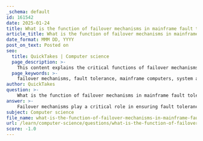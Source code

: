 ```yaml
---
_schema: default
id: 161542
date: 2025-01-24
title: What is the function of failover mechanisms in mainframe fault tolerance?
article_title: What is the function of failover mechanisms in mainframe fault tolerance?
date_format: MMM DD, YYYY
post_on_text: Posted on
seo:
  title: QuickTakes | Computer science
  page_description: >-
    This content explains the critical functions of failover mechanisms in maintaining fault tolerance in mainframe systems, highlighting automatic transitions, load balancing, fault detection, data replication, session persistence, continuous monitoring, recovery procedures, and the importance of testing for enhanced reliability.
  page_keywords: >-
    failover mechanisms, fault tolerance, mainframe computers, system availability, hardware failures, load balancing, fault detection, data replication, session persistence, continuous monitoring, recovery procedures
author: QuickTakes
question: >-
    What is the function of failover mechanisms in mainframe fault tolerance?
answer: >-
    Failover mechanisms play a critical role in ensuring fault tolerance in mainframe computers. Their primary function is to maintain system availability and reliability in the event of hardware failures or other unforeseen issues. Here are the key functions of failover mechanisms in mainframe fault tolerance:\n\n1. **Automatic Transition to Redundant Systems**: When a hardware component, such as a server or storage device, fails, failover mechanisms automatically switch operations to redundant hardware. This process is often initiated by monitoring systems that detect malfunctions, ensuring minimal disruption to services.\n\n2. **Load Balancing**: Failover mechanisms often incorporate load balancing techniques, which distribute incoming traffic across multiple servers or resources. This not only optimizes resource utilization but also enhances fault tolerance by ensuring that if one server goes down, others can take over the load, maintaining service availability.\n\n3. **Fault Detection and Isolation**: Effective failover mechanisms include capabilities for prompt fault detection and isolation. By continuously monitoring system performance, these mechanisms can quickly identify failures and prevent the spread of faulty behavior, allowing the system to continue functioning smoothly.\n\n4. **Data Replication**: Failover mechanisms often involve data replication across multiple locations or devices. This ensures that if one storage device fails, the data remains accessible from another source, thereby enhancing data availability and reliability.\n\n5. **Session Persistence**: To enhance user experience during failover events, mechanisms can maintain user sessions. Techniques like sticky sessions ensure that users remain connected to the same server throughout their session, even if a failover occurs.\n\n6. **Continuous Monitoring and Alerts**: Failover systems typically include continuous monitoring of hardware performance and health. Alerts can notify administrators of potential issues, allowing for quick intervention before failures lead to significant downtime.\n\n7. **Recovery Procedures**: Established recovery procedures are essential for restoring normal operations quickly after a failover event. This may involve switching to backup systems or reconfiguring existing resources to ensure continuity.\n\n8. **Testing and Improvement**: Regular testing and updates to the failover mechanisms are necessary to adapt to changing demands and ensure ongoing reliability. This proactive approach helps identify potential failure points and enhances the overall robustness of the system.\n\nBy integrating these functions, failover mechanisms significantly contribute to the fault tolerance of mainframe systems, ensuring that they remain operational and reliable even in the face of hardware failures or other challenges.
subject: Computer science
file_name: what-is-the-function-of-failover-mechanisms-in-mainframe-fault-tolerance.md
url: /learn/computer-science/questions/what-is-the-function-of-failover-mechanisms-in-mainframe-fault-tolerance
score: -1.0
---
```


&nbsp;